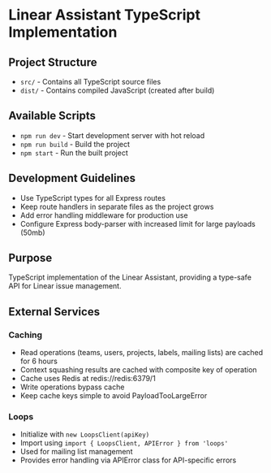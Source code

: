 # Linear Assistant TypeScript Implementation

## Project Structure
- `src/` - Contains all TypeScript source files
- `dist/` - Contains compiled JavaScript (created after build)

## Available Scripts
- `npm run dev` - Start development server with hot reload
- `npm run build` - Build the project
- `npm start` - Run the built project

## Development Guidelines
- Use TypeScript types for all Express routes
- Keep route handlers in separate files as the project grows
- Add error handling middleware for production use
- Configure Express body-parser with increased limit for large payloads (50mb)

## Purpose
TypeScript implementation of the Linear Assistant, providing a type-safe API for Linear issue management.

## External Services

### Caching
- Read operations (teams, users, projects, labels, mailing lists) are cached for 6 hours
- Context squashing results are cached with composite key of operation
- Cache uses Redis at redis://redis:6379/1
- Write operations bypass cache
- Keep cache keys simple to avoid PayloadTooLargeError

### Loops
- Initialize with `new LoopsClient(apiKey)`
- Import using `import { LoopsClient, APIError } from 'loops'`
- Used for mailing list management
- Provides error handling via APIError class for API-specific errors
